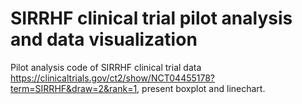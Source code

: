 # SIRRHF clinical trial pilot analysis and data visualization

Pilot analysis code of SIRRHF clinical trial data <https://clinicaltrials.gov/ct2/show/NCT04455178?term=SIRRHF&draw=2&rank=1>, present boxplot and linechart.
